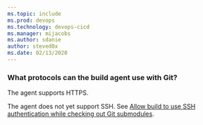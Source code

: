```yaml
---
ms.topic: include
ms.prod: devops
ms.technology: devops-cicd
ms.manager: mijacobs
ms.author: sdanie
author: steved0x
ms.date: 02/13/2020
---
```


### What protocols can the build agent use with Git?

The agent supports HTTPS.

The agent does not yet support SSH. See [Allow build to use SSH authentication while checking out Git submodules](https://social.msdn.microsoft.com/Forums/en-US/cdaf0fda-259c-4efe-8381-50309b2973fd/visual-studio-team-service-build-repositories-with-sub-modules-using-ssh?forum=TFService).
